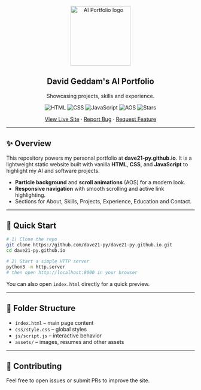 <p align="center">
  <img width="160px" src="assets/images/logo.png" alt="AI Portfolio logo" />
  <h2 align="center">David Geddam's AI Portfolio</h2>
  <p align="center">Showcasing projects, skills and experience.</p>
</p>

<p align="center">
  <img alt="HTML" src="https://img.shields.io/badge/HTML5-E34F26?logo=html5&logoColor=white" />
  <img alt="CSS" src="https://img.shields.io/badge/CSS3-1572B6?logo=css3&logoColor=white" />
  <img alt="JavaScript" src="https://img.shields.io/badge/JavaScript-F7DF1E?logo=javascript&logoColor=black" />
  <img alt="AOS" src="https://img.shields.io/badge/Animations-AOS-FFB6C1" />
  <img alt="Stars" src="https://img.shields.io/github/stars/dave21-py/dave21-py.github.io?style=social" />
</p>

<p align="center">
  <a href="https://dave21-py.github.io/">View Live Site</a> ·
  <a href="https://github.com/dave21-py/dave21-py.github.io/issues/new?labels=bug&template=bug_report.md">Report Bug</a> ·
  <a href="https://github.com/dave21-py/dave21-py.github.io/issues/new?labels=enhancement&template=feature_request.md">Request Feature</a>
</p>

---

## ✨ Overview

This repository powers my personal portfolio at **dave21-py.github.io**.
It is a lightweight static website built with vanilla **HTML**, **CSS**,
and **JavaScript** to highlight my AI and software projects.

* **Particle background** and **scroll animations** (AOS) for a modern look.
* **Responsive navigation** with smooth scrolling and active link highlighting.
* Sections for About, Skills, Projects, Experience, Education and Contact.

---

## 🚀 Quick Start

```bash
# 1) Clone the repo
git clone https://github.com/dave21-py/dave21-py.github.io.git
cd dave21-py.github.io

# 2) Start a simple HTTP server
python3 -m http.server
# then open http://localhost:8000 in your browser
```

You can also open `index.html` directly for a quick preview.

---

## 📂 Folder Structure

- `index.html` – main page content
- `css/style.css` – global styles
- `js/script.js` – interactive behavior
- `assets/` – images, resumes and other assets

---

## 🙌 Contributing

Feel free to open issues or submit PRs to improve the site.
